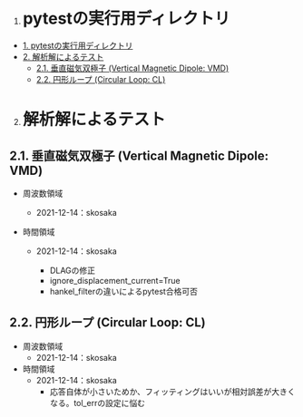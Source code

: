 1. pytestの実行用ディレクトリ
   ================

- [1. pytestの実行用ディレクトリ](#1-pytestの実行用ディレクトリ)
- [2. 解析解によるテスト](#2-解析解によるテスト)
  - [2.1. 垂直磁気双極子 (Vertical Magnetic Dipole: VMD)](#21-垂直磁気双極子-vertical-magnetic-dipole-vmd)
  - [2.2. 円形ループ (Circular Loop: CL)](#22-円形ループ-circular-loop-cl)

2. 解析解によるテスト
   =========

2.1. 垂直磁気双極子 (Vertical Magnetic Dipole: VMD)
--------------------------------------------

- 周波数領域
  - 2021-12-14：skosaka
- 時間領域

  - 2021-12-14：skosaka

    - DLAGの修正
    - ignore_displacement_current=True
    - hankel_filterの違いによるpytest合格可否

2.2. 円形ループ (Circular Loop: CL)
------------------------------

- 周波数領域
  - 2021-12-14：skosaka
- 時間領域
  - 2021-12-14：skosaka
    - 応答自体が小さいためか、フィッティングはいいが相対誤差が大きくなる。tol_errの設定に悩む
